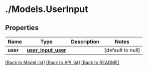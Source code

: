# ./Models.UserInput
## Properties

Name | Type | Description | Notes
------------ | ------------- | ------------- | -------------
**user** | [**user_input_user**](user_input_user.md) |  | [default to null]

[[Back to Model list]](../README.md#documentation-for-models) [[Back to API list]](../README.md#documentation-for-api-endpoints) [[Back to README]](../README.md)

